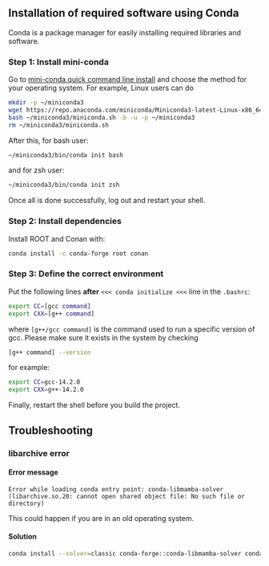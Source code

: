 ## Installation of required software using Conda

Conda is a package manager for easily installing required libraries and software.

### Step 1: Install mini-conda

Go to [mini-conda quick command line install](https://docs.anaconda.com/free/miniconda/#quick-command-line-install) and choose the method for your operating system. For example, Linux users can do

```bash
mkdir -p ~/miniconda3
wget https://repo.anaconda.com/miniconda/Miniconda3-latest-Linux-x86_64.sh -O ~/miniconda3/miniconda.sh
bash ~/miniconda3/miniconda.sh -b -u -p ~/miniconda3
rm ~/miniconda3/miniconda.sh
```

After this, for bash user:

```bash
~/miniconda3/bin/conda init bash
```

and for zsh user:

```bash
~/miniconda3/bin/conda init zsh
```

Once all is done successfully, log out and restart your shell.

### Step 2: Install dependencies

Install ROOT and Conan with:

```bash
conda install -c conda-forge root conan
```

### Step 3: Define the correct environment

Put the following lines **after** `<<< conda initialize <<<` line in the `.bashrc`:

```bash
export CC=[gcc command]
export CXX=[g++ command]
```
where `[g++/gcc command]` is the command used to run a specific version of gcc. Please make sure it exists in the system by checking

```bash
[g++ command] --version
```

for example:

```bash
export CC=gcc-14.2.0
export CXX=g++-14.2.0
```
Finally, restart the shell before you build the project.

## Troubleshooting

### libarchive error

#### Error message

```text
Error while loading conda entry point: conda-libmamba-solver (libarchive.so.20: cannot open shared object file: No such file or directory)
```

This could happen if you are in an old operating system.

#### Solution

```bash
conda install --solver=classic conda-forge::conda-libmamba-solver conda-forge::libmamba conda-forge::libmambapy conda-forge::libarchive
```
